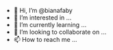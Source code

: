 - 👋 Hi, I’m @bianafaby
- 👀 I’m interested in ...
- 🌱 I’m currently learning ...
- 💞️ I’m looking to collaborate on ...
- 📫 How to reach me ...

<!---
bianafaby/bianafaby is a ✨ special ✨ repository because its `README.md` (this file) appears on your GitHub profile.
You can click the Preview link to take a look at your changes.
--->
